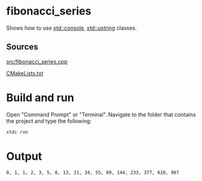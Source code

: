 # fibonacci_series

Shows how to use [xtd::console](https://gammasoft71.github.io/xtd/reference_guides/latest/classxtd_1_1console.html), [xtd::ustring](https://gammasoft71.github.io/xtd/reference_guides/latest/classxtd_1_1ustring.html) classes.

## Sources

[src/fibonacci_series.cpp](src/fibonacci_series.cpp)

[CMakeLists.txt](CMakeLists.txt)

# Build and run

Open "Command Prompt" or "Terminal". Navigate to the folder that contains the project and type the following:

```cmake
xtdc run
```

# Output

```
0, 1, 1, 2, 3, 5, 8, 13, 21, 34, 55, 89, 144, 233, 377, 610, 987
```

